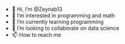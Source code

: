 - 👋 Hi, I’m @Zeynab13
- 👀 I’m interested in programming and math
- 🌱 I’m currently learning programming
- 💞️ I’m looking to collaborate on data science
- 📫 How to reach me 

<!---
Zeynab13/Zeynab13 is a ✨ special ✨ repository because its `README.md` (this file) appears on your GitHub profile.
You can click the Preview link to take a look at your changes.
--->
